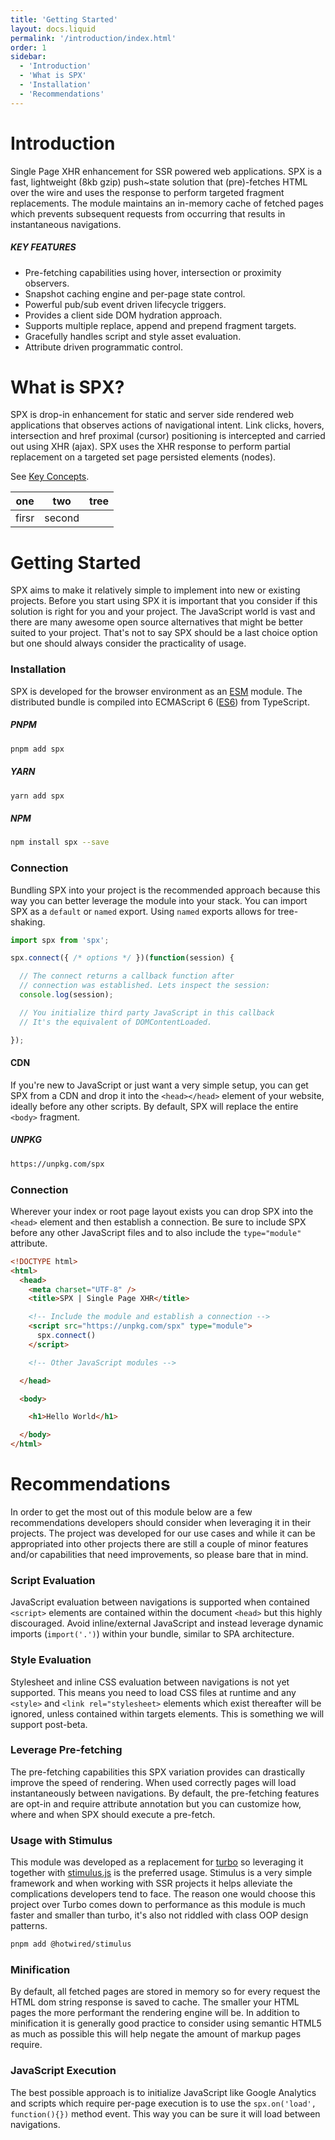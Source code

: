 ```yaml
---
title: 'Getting Started'
layout: docs.liquid
permalink: '/introduction/index.html'
order: 1
sidebar:
  - 'Introduction'
  - 'What is SPX'
  - 'Installation'
  - 'Recommendations'
---
```


# Introduction

Single Page XHR enhancement for SSR powered web applications. SPX is a fast, lightweight (8kb gzip) push~state solution that (pre)-fetches HTML over the wire and uses the response to perform targeted fragment replacements. The module maintains an in-memory cache of fetched pages which prevents subsequent requests from occurring that results in instantaneous navigations.

##### KEY FEATURES

- Pre-fetching capabilities using hover, intersection or proximity observers.
- Snapshot caching engine and per-page state control.
- Powerful pub/sub event driven lifecycle triggers.
- Provides a client side DOM hydration approach.
- Supports multiple replace, append and prepend fragment targets.
- Gracefully handles script and style asset evaluation.
- Attribute driven programmatic control.

# What is SPX?

SPX is drop-in enhancement for static and server side rendered web applications that observes actions of navigational intent. Link clicks, hovers, intersection and href proximal (cursor) positioning is intercepted and carried out using XHR (ajax). SPX uses the XHR response to perform partial replacement on a targeted set page persisted elements (nodes).

See [Key Concepts](/key/concepts).

| one   | two    | tree |
| ----- | ------ | ---- |
| firsr | second |

# Getting Started

SPX aims to make it relatively simple to implement into new or existing projects. Before you start using SPX it is important that you consider if this solution is right for you and your project. The JavaScript world is vast and there are many awesome open source alternatives that might be better suited to your project. That's not to say SPX should be a last choice option but one should always consider the practicality of usage.

### Installation

SPX is developed for the browser environment as an [ESM](https://developer.mozilla.org/en-US/docs/Web/JavaScript/Guide/Modules) module. The distributed bundle is compiled into ECMAScript 6 ([ES6](https://kangax.github.io/compat-table/es6/)) from TypeScript.

##### PNPM

```bash
pnpm add spx
```

##### YARN

```bash
yarn add spx
```

##### NPM

```bash
npm install spx --save
```

### Connection

Bundling SPX into your project is the recommended approach because this way you can better leverage the module into your stack. You can import SPX as a `default` or `named` export. Using `named` exports allows for tree-shaking.

<!-- prettier-ignore -->
```js
import spx from 'spx';

spx.connect({ /* options */ })(function(session) {

  // The connect returns a callback function after
  // connection was established. Lets inspect the session:
  console.log(session);

  // You initialize third party JavaScript in this callback
  // It's the equivalent of DOMContentLoaded.

});
```

#### CDN

If you're new to JavaScript or just want a very simple setup, you can get SPX from a CDN and drop it into the `<head></head>` element of your website, ideally before any other scripts. By default, SPX will replace the entire `<body>` fragment.

##### UNPKG

```bash
https://unpkg.com/spx
```

### Connection

Wherever your index or root page layout exists you can drop SPX into the `<head>` element and then establish a connection. Be sure to include SPX before any other JavaScript files and to also include the `type="module"` attribute.

<!-- prettier-ignore -->
```html
<!DOCTYPE html>
<html>
  <head>
    <meta charset="UTF-8" />
    <title>SPX | Single Page XHR</title>

    <!-- Include the module and establish a connection -->
    <script src="https://unpkg.com/spx" type="module">
      spx.connect()
    </script>

    <!-- Other JavaScript modules -->

  </head>

  <body>

    <h1>Hello World</h1>

  </body>
</html>
```

# Recommendations

In order to get the most out of this module below are a few recommendations developers should consider when leveraging it in their projects. The project was developed for our use cases and while it can be appropriated into other projects there are still a couple of minor features and/or capabilities that need improvements, so please bare that in mind.

### Script Evaluation

JavaScript evaluation between navigations is supported when contained `<script>` elements are contained within the document `<head>` but this highly discouraged. Avoid inline/external JavaScript and instead leverage dynamic imports (`import('.')`) within your bundle, similar to SPA architecture.

### Style Evaluation

Stylesheet and inline CSS evaluation between navigations is not yet supported. This means you need to load CSS files at runtime and any `<style>` and `<link rel="stylesheet>` elements which exist thereafter will be ignored, unless contained within targets elements. This is something we will support post-beta.

### Leverage Pre-fetching

The pre-fetching capabilities this SPX variation provides can drastically improve the speed of rendering. When used correctly pages will load instantaneously between navigations. By default, the pre-fetching features are opt-in and require attribute annotation but you can customize how, where and when SPX should execute a pre-fetch.

### Usage with Stimulus

This module was developed as a replacement for [turbo](https://github.com/hotwired/turbo) so leveraging it together with [stimulus.js](https://stimulusjs.org/) is the preferred usage. Stimulus is a very simple framework and when working with SSR projects it helps alleviate the complications developers tend to face. The reason one would choose this project over Turbo comes down to performance as this module is much faster and smaller than turbo, it's also not riddled with class OOP design patterns.

```bash
pnpm add @hotwired/stimulus
```

### Minification

By default, all fetched pages are stored in memory so for every request the HTML dom string response is saved to cache. The smaller your HTML pages the more performant the rendering engine will be. In addition to minification it is generally good practice to consider using semantic HTML5 as much as possible this will help negate the amount of markup pages require.

### JavaScript Execution

The best possible approach is to initialize JavaScript like Google Analytics and scripts which require per-page execution is to use the `spx.on('load', function(){})` method event. This way you can be sure it will load between navigations.
